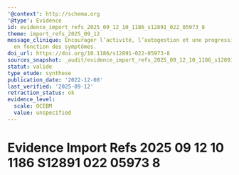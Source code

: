 ```yaml
---
'@context': http://schema.org
'@type': Evidence
id: evidence_import_refs_2025_09_12_10_1186_s12891_022_05973_8
theme: import_refs_2025_09_12
message_clinique: Encourager l’activité, l’autogestion et une progression graduée
  en fonction des symptômes.
doi_url: https://doi.org/10.1186/s12891-022-05973-8
sources_snapshot: _audit/evidence_import_refs_2025_09_12_10_1186_s12891_022_05973_8.json
statut: valide
type_etude: synthese
publication_date: '2022-12-08'
last_verified: '2025-09-12'
retraction_status: ok
evidence_level:
  scale: OCEBM
  value: unspecified
---
```

# Evidence Import Refs 2025 09 12 10 1186 S12891 022 05973 8


